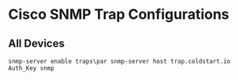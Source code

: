 Cisco SNMP Trap Configurations
===============================

All Devices
-----------

`snmp-server enable traps\par
snmp-server host trap.coldstart.io Auth_Key snmp`

 